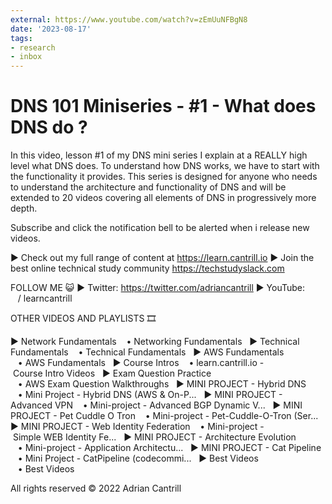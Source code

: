 ```yaml
---
external: https://www.youtube.com/watch?v=zEmUuNFBgN8
date: '2023-08-17'
tags:
- research
- inbox
---
```


# DNS 101 Miniseries - #1 - What does DNS do ?

In this video, lesson #1 of my DNS mini series I explain at a REALLY high level what DNS does. To understand how DNS works, we have to start with the functionality it provides. This series is designed for anyone who needs to understand the architecture and functionality of DNS and will be extended to 20 videos covering all elements of DNS in progressively more depth.

Subscribe and click the notification bell to be alerted when i release new videos.

▶ Check out my full range of content at https://learn.cantrill.io
▶ Join the best online technical study community https://techstudyslack.com

FOLLOW ME 😺
▶ Twitter: https://twitter.com/adriancantrill
▶ YouTube:    / learncantrill  

OTHER VIDEOS AND PLAYLISTS 🎞

▶ Network Fundamentals    • Networking Fundamentals  
▶ Technical Fundamentals    • Technical Fundamentals  
▶ AWS Fundamentals    • AWS Fundamentals  
▶ Course Intros    • learn.cantrill.io - Course Intro Videos  
▶ Exam Question Practice    • AWS Exam Question Walkthroughs  
▶ MINI PROJECT - Hybrid DNS    • Mini Project - Hybrid DNS (AWS & On-P...  
▶ MINI PROJECT - Advanced VPN    • Mini-project - Advanced BGP Dynamic V...  
▶ MINI PROJECT - Pet Cuddle O Tron    • Mini-project - Pet-Cuddle-O-Tron (Ser...  
▶ MINI PROJECT - Web Identity Federation    • Mini-project - Simple WEB Identity Fe...  
▶ MINI PROJECT - Architecture Evolution    • Mini-project - Application Architectu...  
▶ MINI PROJECT - Cat Pipeline    • Mini Project - CatPipeline (codecommi...  
▶ Best Videos    • Best Videos  

All rights reserved © 2022 Adrian Cantrill
